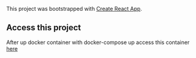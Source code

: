 This project was bootstrapped with [Create React App](https://github.com/facebookincubator/create-react-app).

## Access this project

After up docker container with docker-compose up access this container [here](http://localhost:3000/)
